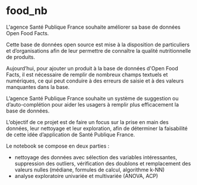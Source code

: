 # food_nb

L'agence Santé Publique France souhaite améliorer sa base de données Open Food Facts.

Cette base de données open source est mise à la disposition de particuliers et d’organisations afin de leur permettre de connaître la qualité nutritionnelle de produits. 

Aujourd’hui, pour ajouter un produit à la base de données d'Open Food Facts, il est nécessaire de remplir de nombreux champs textuels et numériques, ce qui peut conduire à des erreurs de saisie et à des valeurs manquantes dans la base. 

L’agence Santé Publique France souhaite un système de suggestion ou d’auto-complétion pour aider les usagers à remplir plus efficacement la base de données.

L’objectif de ce projet est de faire un focus sur la prise en main des données, leur nettoyage et leur exploration, afin de déterminer la faisabilité de cette idée d’application de Santé Publique France.

Le notebook se compose en deux parties :
- nettoyage des données avec sélection des variables intéressantes, suppression des outliers, vérification des doublons et remplacement des valeurs nulles (médiane, formules de calcul, algorithme k-NN)
- analyse exploratoire univariée et multivariée (ANOVA, ACP)
